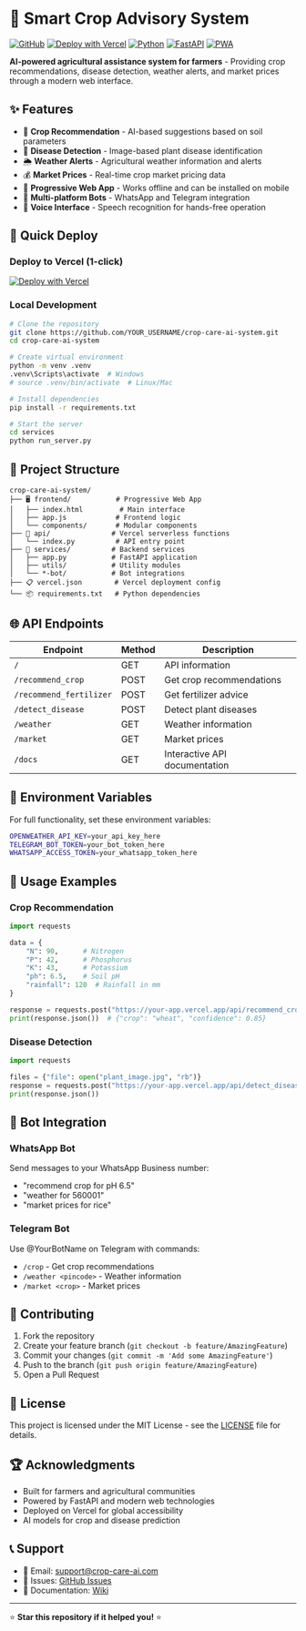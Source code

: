 # 🌾 Smart Crop Advisory System

[![GitHub](https://img.shields.io/badge/GitHub-Repository-blue?logo=github)](https://github.com/YOUR_USERNAME/crop-care-ai-system)
[![Deploy with Vercel](https://vercel.com/button)](https://vercel.com/new/clone?repository-url=https%3A%2F%2Fgithub.com%2FYOUR_USERNAME%2Fcrop-care-ai-system)
[![Python](https://img.shields.io/badge/Python-3.8+-blue?logo=python)](https://python.org)
[![FastAPI](https://img.shields.io/badge/FastAPI-0.110.2-green?logo=fastapi)](https://fastapi.tiangolo.com)
[![PWA](https://img.shields.io/badge/PWA-Ready-purple)](https://web.dev/progressive-web-apps/)

**AI-powered agricultural assistance system for farmers** - Providing crop recommendations, disease detection, weather alerts, and market prices through a modern web interface.

## ✨ Features

- 🌱 **Crop Recommendation** - AI-based suggestions based on soil parameters
- 🦠 **Disease Detection** - Image-based plant disease identification
- 🌦️ **Weather Alerts** - Agricultural weather information and alerts
- 💰 **Market Prices** - Real-time crop market pricing data
- 📱 **Progressive Web App** - Works offline and can be installed on mobile
- 🤖 **Multi-platform Bots** - WhatsApp and Telegram integration
- 🎤 **Voice Interface** - Speech recognition for hands-free operation

## 🚀 Quick Deploy

### Deploy to Vercel (1-click)
[![Deploy with Vercel](https://vercel.com/button)](https://vercel.com/new/clone?repository-url=https%3A%2F%2Fgithub.com%2FYOUR_USERNAME%2Fcrop-care-ai-system)

### Local Development
```bash
# Clone the repository
git clone https://github.com/YOUR_USERNAME/crop-care-ai-system.git
cd crop-care-ai-system

# Create virtual environment
python -m venv .venv
.venv\Scripts\activate  # Windows
# source .venv/bin/activate  # Linux/Mac

# Install dependencies
pip install -r requirements.txt

# Start the server
cd services
python run_server.py
```

## 📁 Project Structure

```
crop-care-ai-system/
├── 🖥️ frontend/           # Progressive Web App
│   ├── index.html         # Main interface
│   ├── app.js            # Frontend logic
│   └── components/       # Modular components
├── 🔧 api/               # Vercel serverless functions
│   └── index.py          # API entry point
├── 🚀 services/          # Backend services
│   ├── app.py           # FastAPI application
│   ├── utils/           # Utility modules
│   └── *-bot/           # Bot integrations
├── 📋 vercel.json        # Vercel deployment config
└── 📦 requirements.txt   # Python dependencies
```

## 🌐 API Endpoints

| Endpoint | Method | Description |
|----------|--------|-------------|
| `/` | GET | API information |
| `/recommend_crop` | POST | Get crop recommendations |
| `/recommend_fertilizer` | POST | Get fertilizer advice |
| `/detect_disease` | POST | Detect plant diseases |
| `/weather` | GET | Weather information |
| `/market` | GET | Market prices |
| `/docs` | GET | Interactive API documentation |

## 🔧 Environment Variables

For full functionality, set these environment variables:

```bash
OPENWEATHER_API_KEY=your_api_key_here
TELEGRAM_BOT_TOKEN=your_bot_token_here
WHATSAPP_ACCESS_TOKEN=your_whatsapp_token_here
```

## 🎯 Usage Examples

### Crop Recommendation
```python
import requests

data = {
    "N": 90,      # Nitrogen
    "P": 42,      # Phosphorus  
    "K": 43,      # Potassium
    "ph": 6.5,    # Soil pH
    "rainfall": 120  # Rainfall in mm
}

response = requests.post("https://your-app.vercel.app/api/recommend_crop", json=data)
print(response.json())  # {"crop": "wheat", "confidence": 0.85}
```

### Disease Detection
```python
import requests

files = {"file": open("plant_image.jpg", "rb")}
response = requests.post("https://your-app.vercel.app/api/detect_disease", files=files)
print(response.json())
```

## 📱 Bot Integration

### WhatsApp Bot
Send messages to your WhatsApp Business number:
- "recommend crop for pH 6.5"
- "weather for 560001"
- "market prices for rice"

### Telegram Bot
Use @YourBotName on Telegram with commands:
- `/crop` - Get crop recommendations
- `/weather <pincode>` - Weather information
- `/market <crop>` - Market prices

## 🤝 Contributing

1. Fork the repository
2. Create your feature branch (`git checkout -b feature/AmazingFeature`)
3. Commit your changes (`git commit -m 'Add some AmazingFeature'`)
4. Push to the branch (`git push origin feature/AmazingFeature`)
5. Open a Pull Request

## 📄 License

This project is licensed under the MIT License - see the [LICENSE](LICENSE) file for details.

## 🏆 Acknowledgments

- Built for farmers and agricultural communities
- Powered by FastAPI and modern web technologies
- Deployed on Vercel for global accessibility
- AI models for crop and disease prediction

## 📞 Support

- 📧 Email: support@crop-care-ai.com
- 📝 Issues: [GitHub Issues](https://github.com/YOUR_USERNAME/crop-care-ai-system/issues)
- 📖 Documentation: [Wiki](https://github.com/YOUR_USERNAME/crop-care-ai-system/wiki)

---

⭐ **Star this repository if it helped you!** ⭐
